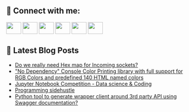 ## 🔎 Connect with me:
[<img height="32" width="40" src="https://cdn.jsdelivr.net/npm/simple-icons@v5/icons/telegram.svg" />](https://t.me/bullbesh)
[<img height="32" width="40" src="https://cdn.jsdelivr.net/npm/simple-icons@v5/icons/vk.svg" />](https://vk.com/bullbesh)
[<img height="32" width="40" src="https://cdn.jsdelivr.net/npm/simple-icons@v5/icons/twitter.svg" />](https://twitter.com/bullbesh1)
[<img height="32" width="40" src="https://cdn.jsdelivr.net/npm/simple-icons@v5/icons/instagram.svg" />](https://www.instagram.com/bullbesh)
[<img height="32" width="40" src="https://cdn.jsdelivr.net/npm/simple-icons@v5/icons/reddit.svg" />](https://www.reddit.com/user/bullbesh)
[<img height="32" width="40" src="https://cdn.jsdelivr.net/npm/simple-icons@v5/icons/youtube.svg" />](https://www.youtube.com/channel/UCtfjRs6uzgq5mfm8S06WTcg)

## 📕 Latest Blog Posts
<!-- BLOG-POST-LIST:START -->
- [Do we really need Hex map for Incoming sockets?](https://www.reddit.com/r/Python/comments/ui36h5/do_we_really_need_hex_map_for_incoming_sockets/)
- [&quot;No Dependency&quot; Console Color Printing library with full support for RGB Colors and predefined 140 HTML named colors](https://www.reddit.com/r/Python/comments/ui2x8d/no_dependency_console_color_printing_library_with/)
- [Jupyter Notebook Competition - Data science &amp; Coding](https://www.reddit.com/r/Python/comments/ui29j0/jupyter_notebook_competition_data_science_coding/)
- [Programming sidehustle](https://www.reddit.com/r/Python/comments/ui1jnc/programming_sidehustle/)
- [Python tool to generate wrapper client around 3rd party API using Swagger documentation?](https://www.reddit.com/r/Python/comments/ui1c5w/python_tool_to_generate_wrapper_client_around_3rd/)
<!-- BLOG-POST-LIST:END -->
